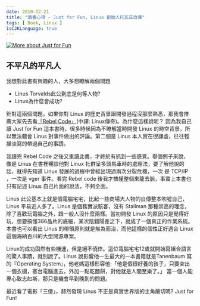 ```yaml
---
date: 2010-12-21
title: "讀書心得 - Just for Fun, Linux 創始人托瓦茲自傳"
tags: [ Book, Linux ]
isCJKLanguage: true
---
```


<a href="http://www.anobii.com/books/Just_for_Fun/9789574761234/0163a0d1f1ef6809f2/" title="More about Just for Fun"><img alt="More about Just for Fun" src="http://image.anobii.com/anobi/image_book.php?type=5&amp;item_id=0163a0d1f1ef6809f2&amp;time=0" title="More about Just for Fun" class="left" /></a>

## 不平凡的平凡人 ##

我想對此書有興趣的人，大多想瞭解兩個問題

- Linus Torvalds此公到底是何等人物?
- Linux為什麼會成功?

針對這兩個問題，如果你對 Linux 的歷史背景跟開發過程沒那麼熟悉，那我會推薦大家先去看[「Rebel Code」][0](中譯: Linux傳奇)。為什麼這樣說呢？ 因為我自己讀 Just for Fun 這本書時，很多時候因為不瞭解當時開發 Linux 的時空背景，所以無法體會 Linus 對事件做出的評論。第二個是 Linus 本人實在很謙虛，往往輕描淡寫的帶過自己的事蹟。

我讀完 Rebel Code 之後又重讀此書，才終於有抓到一些感覺。舉個例子來說，像是 Linus 在書裡暢談他對 Linux 社群呈多頭馬車時的處理法，要了解他說的話，就得先知道 Linux 發展的過程中曾經出現過兩次分裂危機，一次 是 TCP/IP ，一次是 vger 事件。看完 Rebel code 後我才搞懂整個來龍去脈，事實上本書也只有記述 Linus 自己片面的說法，不夠全面。

Linus 此公基本上就是個電腦宅宅，比起一些商場大人物的自傳整本吹噓自己， Linus 平易近人多了。Linus 是個務實派駭客，沒有 Stallman 那種崇高的理念，除了喜歡玩電腦之外，跟一般人沒什麼兩樣。當初開發 Linux 的原因只是覺得好玩，想要搞懂386晶片的底細，某次陰錯陽差之下，就成了一個真正的作業系統。本書也可以看出 Linus 的帶領原則就是無為而治，而他這樣的個性正好適合 Linux 這個海納百川的大型開源專案。

Linux的成功固然有些機運，但是絕不僥倖。這位電腦宅宅12歲就開始寫組合語言的驚人事蹟，就別說了。Linus 說影響他一生最大的一本書籍就是Tanenbaum 寫的『Operating System』，他老媽這樣形容他:「他是個很好養的孩子，只要空出一個衣櫥，塞台電腦進去，外加一點乾麵餅，對他就是人間至樂了。」 當一個人能專心致志如斯，那只是機會早到晚到的問題。

最近看了電影「三傻」，赫然發現 Linus 不正是真實世界版的主角蘭切嗎? Just for Fun!

[0]: /post/book/2010-12-21-rebel-code-review/